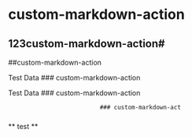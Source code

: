 # custom-markdown-action

## 123custom-markdown-action#

##custom-markdown-action

Test Data ### custom-markdown-action

Test Data ### custom-markdown-action

                              ### custom-markdown-act
### 

** test **
